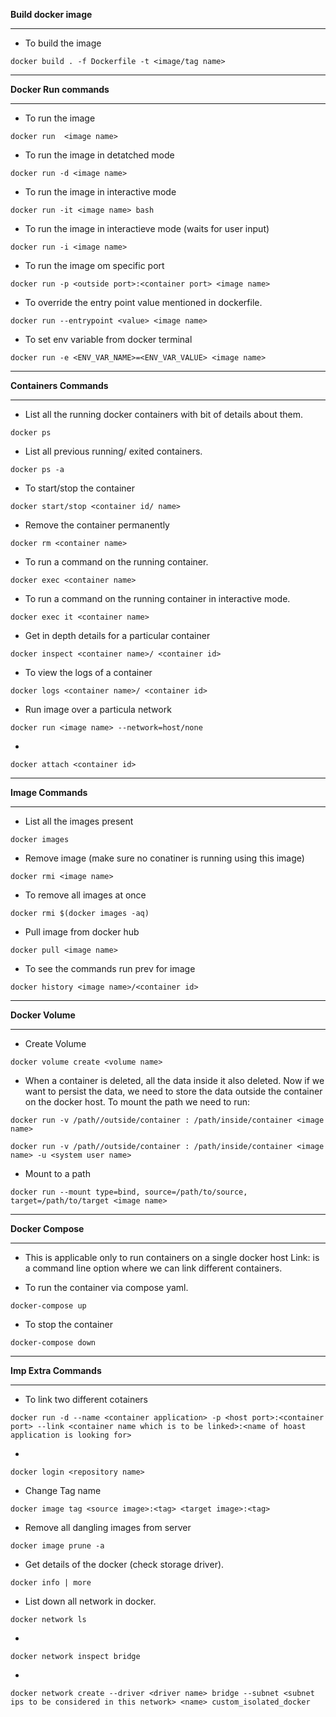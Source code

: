 **Build docker image**

----
- To build the image

`docker build . -f Dockerfile -t <image/tag name>`

-----

**Docker Run commands**

-----
- To run the image

`docker run  <image name>`

- To run the image in detatched mode

`docker run -d <image name>`

- To run the image in interactive mode
 
`docker run -it <image name> bash`  

- To run the image in interactieve mode (waits for user input)

`docker run -i <image name>`

- To run the image om specific port

`docker run -p <outside port>:<container port> <image name>`

- To override the entry point value mentioned in dockerfile.

`docker run --entrypoint <value> <image name>`


- To set env variable from docker terminal

`docker run -e <ENV_VAR_NAME>=<ENV_VAR_VALUE> <image name>`

----

**Containers Commands**

----

- List all the running docker containers with bit of details about them. 

`docker ps`

- List all previous running/ exited containers.

`docker ps -a`

- To start/stop the container

`docker start/stop <container id/ name>`

- Remove the container permanently 

`docker rm <container name>`

- To run a command on the running container.

`docker exec <container name>`

- To run a command on the running container in interactive mode.

`docker exec it <container name>`

- Get in depth details for a particular container

`docker inspect <container name>/ <container id>`

- To view the logs of a container

`docker logs <container name>/ <container id>`

- Run image over a particula network

`docker run <image name> --network=host/none`

- 

`docker attach <container id>`

----

**Image Commands**

----

- List all the images present

`docker images`

- Remove image (make sure no conatiner is running using this image)

`docker rmi <image name>`

- To remove all images at once

`docker rmi $(docker images -aq)`

- Pull image from docker hub

`docker pull <image name>`

- To see the commands run prev for image

`docker history <image name>/<container id>`

----

**Docker Volume**

----

- Create Volume

`docker volume create <volume name>`

- When a container is deleted, all the data inside it also deleted. Now if we want to persist the data, we need to store the data outside the container on the docker host. To mount the path we need to run: 

`docker run -v /path//outside/container : /path/inside/container <image name>`

`docker run -v /path//outside/container : /path/inside/container <image name> -u <system user name>`

- Mount to a path

`docker run --mount type=bind, source=/path/to/source, target=/path/to/target <image name>`

----

**Docker Compose**

----
- This is applicable only to run containers on a single docker host
Link: is a command line option where we can link different containers.

- To run the container via compose yaml.

`docker-compose up`

- To stop the container

`docker-compose down` 

----

**Imp Extra Commands**

----

- To link  two different cotainers

`docker run -d --name <container application> -p <host port>:<container port> --link <container name which is to be linked>:<name of hoast application is looking for>`

-

`docker login <repository name>`

- Change Tag name

`docker image tag <source image>:<tag> <target image>:<tag>`

- Remove all dangling images from server

`docker image prune -a`

- Get details of the docker (check storage driver).

`docker info | more`

- List down all network in docker.

`docker network ls`

- 

`docker network inspect bridge`

- 

`docker network create --driver <driver name> bridge --subnet <subnet ips to be considered in this network> <name> custom_isolated_docker`







